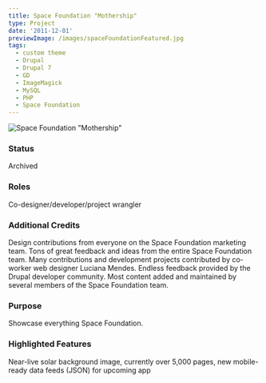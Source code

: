 ```yaml
---
title: Space Foundation "Mothership"
type: Project
date: '2011-12-01'
previewImage: /images/spaceFoundationFeatured.jpg
tags:
  - custom theme
  - Drupal
  - Drupal 7
  - GD
  - ImageMagick
  - MySQL
  - PHP
  - Space Foundation
---
```

![Space Foundation "Mothership"](/images/spaceFoundationTopImage.jpg)

### Status

Archived

### Roles

Co-designer/developer/project wrangler

### Additional Credits

Design contributions from everyone on the Space Foundation marketing team. Tons of great feedback and ideas from the entire Space Foundation team. Many contributions and development projects contributed by co-worker web designer Luciana Mendes. Endless feedback provided by the Drupal developer community. Most content added and maintained by several members of the Space Foundation team.

### Purpose

Showcase everything Space Foundation.

### Highlighted Features

Near-live solar background image, currently over 5,000 pages, new mobile-ready data feeds (JSON) for upcoming app